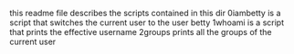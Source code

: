 this readme file describes the scripts contained in this dir
0iambetty is  a script that switches the current user to the user betty
1whoami is a script that prints the effective username
2groups prints all the groups of the current user
